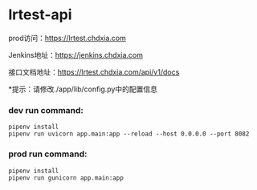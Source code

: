 # lrtest-api

prod访问：https://lrtest.chdxia.com

Jenkins地址：https://jenkins.chdxia.com

接口文档地址：https://lrtest.chdxia.com/api/v1/docs

*提示：请修改./app/lib/config.py中的配置信息

### dev run command:

```shell
pipenv install
pipenv run uvicorn app.main:app --reload --host 0.0.0.0 --port 8082
```
### prod run command:
```shell
pipenv install
pipenv run gunicorn app.main:app
```
